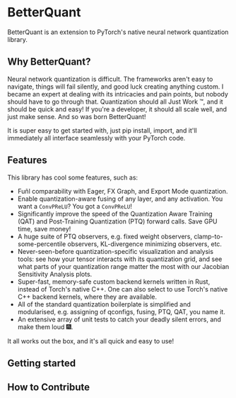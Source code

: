# BetterQuant

BetterQuant is an extension to PyTorch's native neural network quantization library. 

## Why BetterQuant?
Neural network quantization is difficult. The frameworks aren't easy to navigate, things will fail silently, and good luck creating anything custom. I became an expert at dealing with its intricacies and pain points, but nobody should have to go through that. Quantization should all Just Work :tm:, and it should be quick and easy! If you're a developer, it should all scale well, and just make sense. And so was born BetterQuant! 

It is super easy to get started with, just pip install, import, and it'll immediately all interface seamlessly with your PyTorch code.

## Features
This library has cool some features, such as:
- Fuñl comparability with Eager, FX Graph, and Export Mode quantization.
- Enable quantization-aware fusing of any layer, and any activation. You want a `ConvPReLU`? You got a `ConvPReLU`!
- Significantly improve the speed of the Quantization Aware Training (QAT) and Post-Training Quantization (PTQ) forward calls. Save GPU time, save money!
- A huge suite of PTQ observers, e.g. fixed weight observers, clamp-to-some-percentile observers, KL-divergence minimizing observers, etc.
- Never-seen-before quantization-specific visualization and analysis tools: see how your tensor interacts with its quantization grid, and see what parts of your quantization range matter the most with our Jacobian Sensitivity Analysis plots.
- Super-fast, memory-safe custom backend kernels written in Rust, instead of Torch's native C++. One can also select to use Torch's native C++ backend kernels, where they are available.
- All of the standard quantization boilerplate is simplified and modularised, e.g. assigning of qconfigs, fusing, PTQ, QAT, you name it.
- An extensive array of unit tests to catch your deadly silent errors, and make them loud :fireworks:.

It all works out the box, and it's all quick and easy to use!

## Getting started

## How to Contribute


